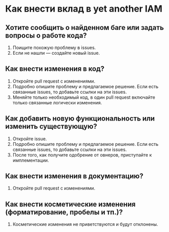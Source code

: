 # Как внести вклад в yet another IAM

## Хотите сообщить о найденном баге или задать вопросы о работе кода?

1. Поищите похожую проблему в issues.
1. Если не нашли — создайте новый issue.

## Как внести изменения в код?

1. Откройте pull request с изменениями.
1. Подробно опишите проблему и предлагаемое решение. Если есть связанные issues, то добавьте ссылки на эти issues.
1. Меняйте только необходимый код, в один pull request включайте только связанные логически изменения.

## Как добавить новую функциональность или изменить существующую?

1. Откройте issue.
1. Подробно опишите проблему и предлагаемое решение. Если есть связанные issues, то добавьте ссылки на эти issues.
1. После того, как получите одобрение от овнеров, приступайте к имплементации.

## Как внести изменения в документацию?

1. Откройте pull request с изменениями.

## Как внести косметические изменения (форматирование, пробелы и тп.)?

1. Косметические изменения не приветствуются и будут отклонены.
